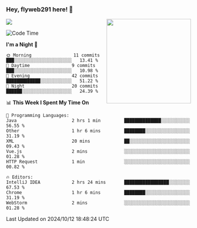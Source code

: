 ### Hey, flyweb291 here! 👋

![](https://metrics.lecoq.io/cherry291?template=classic&config.timezone=Asia%2FShanghai)
<img align='right' src="https://media.giphy.com/media/M9gbBd9nbDrOTu1Mqx/giphy.gif" width="230">
<!-- ![](https://github-readme-stats-ouuan.vercel.app/api?username=flyweb291&theme=dark&show_icons=true) -->

<!--START_SECTION:waka-->
![Code Time](http://img.shields.io/badge/Code%20Time-409%20hrs%2036%20mins-blue)

**I'm a Night 🦉** 

```text
🌞 Morning                11 commits          ███░░░░░░░░░░░░░░░░░░░░░░   13.41 % 
🌆 Daytime                9 commits           ███░░░░░░░░░░░░░░░░░░░░░░   10.98 % 
🌃 Evening                42 commits          █████████████░░░░░░░░░░░░   51.22 % 
🌙 Night                  20 commits          ██████░░░░░░░░░░░░░░░░░░░   24.39 % 
```


📊 **This Week I Spent My Time On** 

```text
💬 Programming Languages: 
Java                     2 hrs 1 min         ██████████████░░░░░░░░░░░   56.55 % 
Other                    1 hr 6 mins         ████████░░░░░░░░░░░░░░░░░   31.19 % 
XML                      20 mins             ██░░░░░░░░░░░░░░░░░░░░░░░   09.43 % 
Vue.js                   2 mins              ░░░░░░░░░░░░░░░░░░░░░░░░░   01.28 % 
HTTP Request             1 min               ░░░░░░░░░░░░░░░░░░░░░░░░░   00.82 % 

🔥 Editors: 
IntelliJ IDEA            2 hrs 24 mins       █████████████████░░░░░░░░   67.53 % 
Chrome                   1 hr 6 mins         ████████░░░░░░░░░░░░░░░░░   31.19 % 
WebStorm                 2 mins              ░░░░░░░░░░░░░░░░░░░░░░░░░   01.28 % 
```


 Last Updated on 2024/10/12 18:48:24 UTC
<!--END_SECTION:waka-->

<!--
**flyweb291/数字游牧人** is a ✨ _special_ ✨ repository because its `README.md` (this file) appears on your GitHub profile.

Here are some ideas to get you started:

- 🔭 I’m currently working on ...
- 🌱 I’m currently learning ...
- 👯 I’m looking to collaborate on ...
- 🤔 I’m looking for help with ...
- 💬 Ask me about ...
- 📫 How to reach me: ...
- 😄 Pronouns: ...
- ⚡ Fun fact: ...
-->
